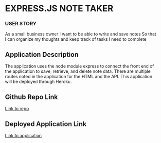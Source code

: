 # EXPRESS.JS NOTE TAKER

### USER STORY

As a small business owner
I want to be able to write and save notes
So that I can organize my thoughts and keep track of tasks I need to complete

## Application Description

The application uses the node module express to connect the front end of the application to save, retrieve, and delete note data. There are multiple routes noted in the application for the HTML and the API. This application will be deployed through Heroku. 

## Github Repo Link

<a href="https://github.com/JonathanAbbema/Homework-11.git"> Link to repo </a>

## Deployed Application Link 

<a href="https://expressjs-notetakerja-d6e238633da8.herokuapp.com/notes"> Link to application </a>